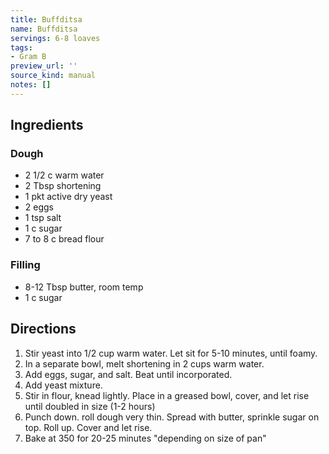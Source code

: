 ```yaml
---
title: Buffditsa
name: Buffditsa
servings: 6-8 loaves
tags:
- Gram B
preview_url: ''
source_kind: manual
notes: []
---
```


## Ingredients
### Dough
- 2 1/2 c warm water
- 2 Tbsp shortening
- 1 pkt active dry yeast
- 2 eggs
- 1 tsp salt
- 1 c sugar
- 7 to 8 c bread flour

### Filling
- 8-12 Tbsp butter, room temp
- 1 c sugar


## Directions
1. Stir yeast into 1/2 cup warm water. Let sit for 5-10 minutes, until foamy.
2. In a separate bowl, melt shortening in 2 cups warm water. 
3. Add eggs, sugar, and salt. Beat until incorporated. 
4. Add yeast mixture. 
5. Stir in flour, knead lightly. Place in a greased bowl, cover, and let rise until doubled in size (1-2 hours)
6. Punch down. roll dough very thin. Spread with butter, sprinkle sugar on top. Roll up. Cover and let rise. 
7. Bake at 350 for 20-25 minutes "depending on size of pan" 
